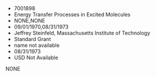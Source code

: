* 7001898
* Energy Transfer Processes in Excited Molecules
* NONE,NONE
* 09/01/1970,08/31/1973
* Jeffrey Steinfeld, Massachusetts Institute of Technology
* Standard Grant
*   name not available
* 08/31/1973
* USD Not Available

NONE